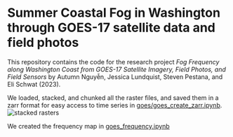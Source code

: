 # Summer Coastal Fog in Washington through GOES-17 satellite data and field photos

This repository contains the code for the research project *Fog Frequency along Washington Coast from GOES-17 Satellite Imagery, Field Photos, and Field Sensors* by Autumn Nguyễn, Jessica Lundquist, Steven Pestana, and Eli Schwat (2023).


We loaded, stacked, and chunked all the raster files, and saved them in a zarr format for easy access to time series in [goes/goes_create_zarr.ipynb](goes/goes_create_zarr.ipynb).
![stacked rasters](https://drive.google.com/file/d/1KFBGF-bETGhJ0mJPusuQaZZHko4KfrG-/view?usp=share_link)

We created the frequency map in [goes_frequency.ipynb](goes_frequency.ipynb)




